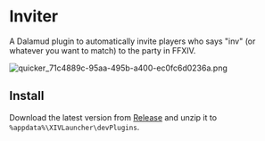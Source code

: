 # Inviter

A Dalamud plugin to automatically invite players who says "inv" (or whatever you want to match) to the party in FFXIV.

![quicker_71c4889c-95aa-495b-a400-ec0fc6d0236a.png](https://i.loli.net/2020/11/17/NfPtDzKH8pM91xk.png)

## Install
Download the latest version from [Release](https://github.com/Bluefissure/Inviter/releases/latest) and unzip it to `%appdata%\XIVLauncher\devPlugins`.

